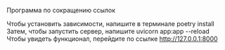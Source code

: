 Программа по сокращению ссылок

Чтобы установить зависимости, напишите в терминале poetry install
Затем, чтобы запустить сервер, напишите uvicorn app:app --reload
Чтобы увидеть функционал, перейдите по ссылке http://127.0.0.1:8000
